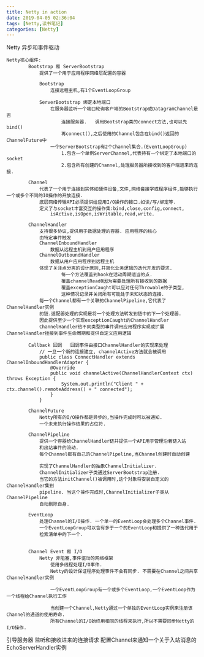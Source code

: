 ```yaml
---
title: Netty in action
date: 2019-04-05 02:36:04
tags: [Netty,读书笔记]
categories: [Netty]
---
```

Netty   异步和事件驱动

    Netty核心组件:
            Bootstrap 和 ServerBootstrap
                提供了一个用于应用程序网络层配置的容器

                Bootstrap
                    连接远程主机,有1个EventLoopGroup

                ServerBootstrap 绑定本地端口
                    在服务器监听一个端口轮询客户端的Bootstrap或DatagramChannel是否
                        连接服务器.   调用Bootstrap类的connect方法,也可以先bind()
                        再connect(),之后使用的Channel包含在bind()返回的ChannelFuture中
                    一个ServerBootstrap有2个Channel集合.(EventLoopGroup)
                        1.包含一个单例ServerChannel,代表持有一个绑定了本地端口的socket
                        2.包含所有创建的Channel,处理服务器所接收到的客户端进来的连接.

            Channel
                代表了一个用于连接到实体如硬件设备,文件,网络套接字或程序组件,能够执行一个或多个不同的IO操作的开放连接.
                底层网络传输API必须提供给应用I/O操作的接口.如读/写/绑定等.
                定义了与socket丰富交互的操作集:bind,close,config,connect,
                    isActive,isOpen,isWritable,read,write.

            ChannelHandler
                支持很多协议,提供用于数据处理的容器. 应用程序的核心
                由特定事件触发
                ChannelInboundHandler
                    数据从远程主机到用户应用程序
                ChannelOutboundHandler
                    数据从用户应用程序到远程主机
                体现了关注点分离的设计原则,并简化业务逻辑的迭代开发的要求.
                        每一个方法覆盖到hook在活动周期适当的点.
                        覆盖channelRead0因为需要处理所有接收到的数据
                        覆盖exceptionCaught可以应对任何Throwable的子类型,
                        这种情况记录并关闭所有可能处于未知状态的连接.
                每一个Channel都有一个关联的ChannelPipeline,它代表了ChannelHandler实例
                的链.适配器处理的实现是将一个处理方法转发到链中的下一个处理器.
                因此提供至少一个实现exceptionCaught的ChannelHandler
                ChannelHandler给不同类型的事件调用应用程序实现或扩展ChannelHandler挂接到事件生命周期和提供自定义应用逻辑

            Callback 回调   回调事件由接口ChannelHandler的实现来处理
                // 一旦一个新的连接建立, channelActive方法就会被调用
                public class ConnectHandler extends ChannelInboundHandlerAdapter {
                    @Override
                    public void channelActive(ChannelHandlerContext ctx) throws Exception {
                        System.out.println("Client " + ctx.channel().remoteAddress() + " connected");
                    }
                }

            ChannelFuture
                Netty所有的I/O操作都是异步的,当操作完成时可以被通知.
                一个未来执行操作结果的占位符.

            ChannelPipeline
                提供一个容器给ChannelHandler链并提供一个API用于管理沿着链入站
                和出站事件的流动.
                每个Channel都有自己的ChannelPipeline,当Channel创建时自动创建

                实现了ChannelHandler的抽象ChannelInitializer.
                ChannelInitializer子类通过ServerBootstrap注册.
                当它的方法initChannel()被调用时,这个对象将安装自定义的ChannelHandler集到
                pipeline. 当这个操作完成时,ChannelInitializer子类从ChannelPipeline
                自动删除自身.

            EventLoop
                处理Channel的I/O操作. 一个单一的EventLoop会处理多个Channel事件.
                一个EventLoopGroup可以含有多于一个的EventLoop和提供了一种迭代用于
                检索清单中的下一个.


            Channel Event 和 I/O
                Netty 非阻塞,事件驱动的网络框架
                    使用多线程处理I/O事件.
                    Netty的设计保证程序处理事件不会有同步. 不需要在Channel之间共享ChannelHandler实例

                    一个EventLoopGroup有一个或多个EventLoop,一个EventLoop作为一个线程给Channel执行工作

                    当创建一个Channel,Netty通过一个单独的EventLoop实例来注册该Channel的通道的使用寿命.
                    所有Channel的I/O始终用相同的线程来执行,所以不需要同步Netty的I/O操作.




引导服务器
    监听和接收进来的连接请求
    配置Channel来通知一个关于入站消息的EchoServerHandler实例
